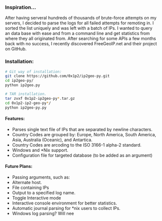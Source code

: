### Inspiration...
After having serveral hundreds of thousands of brute-force attempts on my servers, I decided to parse the logs for all failed attempts for remoting in. I sorted the list uniquely and was left with a batch of IPs. I wanted to query an data base with ease and from a command line and get statistics from where they all originated from. After searching for some APIs a few months back with no success, I recently discovered FreeGeoIP.net and their project on GitHub.

### Installation:
```bash
# Git way of installation:
git clone https://github.com/0x1p2/ip2geo-py.git
cd ip2geo-py/
python ip2geo.py
```
```bash
# TAR installation.
tar zvxf 0x1p2-ip2geo-py*.tar.gz
cd 0x1p2-ip2-geo-py*/
python ip2geo-py.py
```

#### Features:
+ Parses single text file of IPs that are separated by newline characters.
+ Country Codes are grouped by: Europe, North America, South America, Asia, Australia (Oceanic), and Antartica.
+ Country Codes are arcoding to the ISO 3166-1 alpha-2 standard.
+ Windows and \*Nix support.
+ Configuration file for targeted database (to be added as an argument)

#### Future Plans:
+ Passing arguments, such as:
 + Alternate host.
 + File containing IPs
 + Output to a specified log name.
 + Toggle Interactive mode
+ Interactive console environment for better statistics.
+ Automatic journal parsing for \*nix users to collect IPs.
+ Windows log parsing? Will nee
